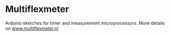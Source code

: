 # Multiflexmeter
Arduino sketches for timer and measurement microprocessors.
More details on www.multiflexmeter.nl
